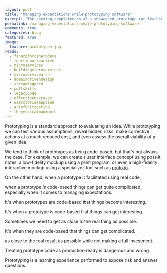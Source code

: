 ```yaml
---
layout: post
title: "Managing expectations while prototyping software"
excerpt: "The seeming completeness of a showcased prototype can lead to unrealistic expectations by both the stakeholders and the programmers."
permalink: /managing-expectations-while-prototyping-software
comments: true
categories: blog
featured: true
image:
  feature: prototypes.jpg
reads:
  - fsharpforcsharpdevs
  - functionalreactive
  - microservices
  - buildingmicroservices
  - microservicearch
  - domaindrivendesign
  - streamingarch
  - softskills
  - legacycode
  - effectiveusecases
  - userstoriesapplied
  - artofunittesting
  - themythicalmanmonth
---
```


Prototyping is a standard approach to evaluating an idea. While prototyping we can test various assumptions, reveal hidden risks, make corrective actions at a much reduced cost, and even assess the overall viability of a given idea.

We tend to think of prototypes as being code-based, but that's not always the case. For example, we can create a user interface concept using post-it notes, a low-fidelity mockup using a paint program, or even a high-fidelity interactive mockup using a specialized tool such as [proto.io](https://proto.io/).

On the other hand, when a prototype is facilitated using real code, 


when a prototype *is* code-based things can get quite complicated, especially when it comes to managing expectations. 



It's when prototypes are code-based that things become interesting. 


It's when a prototype is code-based that things can get interesting. 

Sometimes we need to get as close to the real thing as possible. 



It's when they are code-based that things can get complicated. 

as close to the real result as possible while not making a full investment. 







Treating prototype code as production-ready is dangerous and wrong

Prototyping is a learning experience performed to expose risk and answer questions.